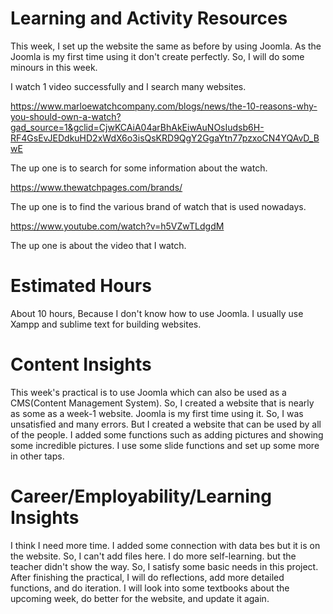 # Learning and Activity Resources

This week, I set up the website the same as before by using Joomla. As the Joomla is my first time using it don't create perfectly. So, I will do some minours in this week.

I watch 1 video successfully and I search many websites. 

https://www.marloewatchcompany.com/blogs/news/the-10-reasons-why-you-should-own-a-watch?gad_source=1&gclid=CjwKCAiA04arBhAkEiwAuNOsIudsb6H-RF4GsEvJEDdkuHD2xWdX6o3isQsKRD9QgY2GgaYtn77pzxoCN4YQAvD_BwE

The up one is to search for some information about the watch.

https://www.thewatchpages.com/brands/
 
The up one is to find the various brand of watch that is used nowadays.

https://www.youtube.com/watch?v=h5VZwTLdgdM
 
 The up one is about the video that I watch.

# Estimated Hours

About 10 hours, Because I don't know how to use Joomla. I usually use Xampp and sublime text for building websites.

# Content Insights

This week's practical is to use Joomla which can also be used as a CMS(Content Management System). So, I created a website that is nearly as some as a week-1 website.
Joomla is my first time using it. So, I was unsatisfied and many errors. But I created a website that can be used by all of the people.
I added some functions such as adding pictures and showing some incredible pictures. I use some slide functions and set up some more in other taps.


# Career/Employability/Learning Insights

I think I need more time. I added some connection with data bes but it is on the website. So, I can't add files here. 
I do more self-learning. but the teacher didn't show the way. So, I satisfy some basic needs in this project.
After finishing the practical, I will do reflections, add more detailed functions, and do iteration.
I will look into some textbooks about the upcoming week, do better for the website, and update it again.

